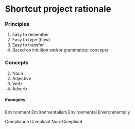 # Shortcut project rationale

### Principles
1. Easy to remember
2. Easy to type (flow)
3. Easy to transfer
4. Based on intuition and/or grammatical concepts

### Concepts
1. Noun
2. Adjective
3. Verb
4. Adverb

##### Examples
Environment
Environmentalism
Environmental
Environmentally

Compliance
Compliant
Non-Compliant

